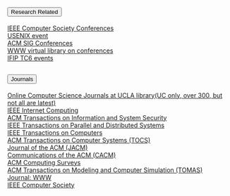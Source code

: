 <div class="accordion accordion-flush" id="usefulLinksAccordion">
<!-- Put the accordion item below this line -->
  <div class="accordion-item">
    <h2 class="accordion-header" id="headingOneLnk">
      <button class="accordion-button" type="button" data-bs-toggle="collapse" data-bs-target="#collapseOneLnk" aria-expanded="true" aria-controls="collapseOneLnk">
        Research Related
      </button>
    </h2>
    <div id="collapseOneLnk" class="accordion-collapse collapse show" aria-labelledby="headingOneLnk" data-bs-parent="#usefulLinksAccordion">
      <div class="accordion-body">
      
[IEEE Computer Society Conferences](http://www.computer.org/conferen/conf.htm)  
[USENIX event](http://www.usenix.org/events/event_calendar.html)  
[ACM SIG Conferences](http://www.acm.org/sig_conferences/conf_by_sig.html)  
[WWW virtual library on conferences](http://conferences.rpd.net/Subjects/Computer_Science.html)  
[IFIP TC6 events](http://www.ifip.tu-graz.ac.at/TC6/CONF/index.html)  
      </div>
    </div>
  </div>
  <div class="accordion-item">
    <h2 class="accordion-header" id="headingTwoLnk">
      <button class="accordion-button collapsed" type="button" data-bs-toggle="collapse" data-bs-target="#collapseTwoLnk" aria-expanded="false" aria-controls="collapseTwoLnk">
        Journals
      </button>
    </h2>
    <div id="collapseTwoLnk" class="accordion-collapse collapse" aria-labelledby="headingTwoLnk" data-bs-parent="#usefulLinksAccordion">
      <div class="accordion-body">

[Online Computer Science Journals at UCLA library(UC only, over 300, but not all are latest)](http://www.library.ucla.edu/etext/sciences/ejournals/subjects/comp.html)  
[IEEE Internet Computing](http://www.computer.org/internet/)  
[ACM Transactions on Information and System Security](http://www.acm.org/tissec/)  
[IEEE Transactions on Parallel and Distributed Systems](http://computer.org/tpds/)  
[IEEE Transactions on Computers](http://computer.org/tc/)  
[ACM Transactions on Computer Systems (TOCS)](http://www.acm.org/tocs/)  
[Journal of the ACM (JACM)](http://www.acm.org/jacm/)  
[Communications of the ACM (CACM)](http://www.acm.org/cacm/)  
[ACM Computing Surveys](http://www.acm.org/surveys/)  
[ACM Transactions on Modeling and Computer Simulation (TOMAS)](http://www.acm.org/tomacs/)  
[Journal: WWW](http://manta.cs.vt.edu/www/)  
[IEEE Computer Society](http://www.computer.org/)  
      </div>
    </div>
  </div>
  </div>
